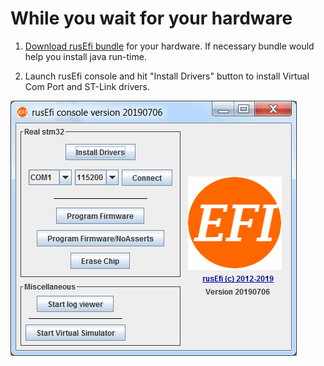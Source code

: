 # While you wait for your hardware #

1. [Download rusEfi bundle](Download) for your hardware. If necessary bundle would help you install java run-time.

1. Launch rusEfi console and hit "Install Drivers" button to install Virtual Com Port and ST-Link drivers.  

![console](FAQ\images\rusEfi_console\rusEfi_console_start_screen.png)